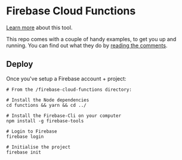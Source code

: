 # Firebase Cloud Functions

[Learn more](https://firebase.google.com/docs/functions/) about this tool.

This repo comes with a couple of handy examples, to get you up and running. You can find out what they do by [reading the comments](/firebase-cloud-functions/functions/index.js).

## Deploy

Once you've setup a Firebase account + project:

```
# From the /firebase-cloud-functions directory:

# Install the Node dependencies
cd functions && yarn && cd ../

# Install the Firebase-Cli on your computer
npm install -g firebase-tools

# Login to Firebase
firebase login

# Initialise the project
firebase init
```
